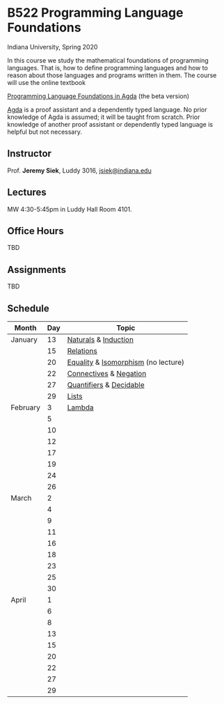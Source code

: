 # B522 Programming Language Foundations

Indiana University, Spring 2020

In this course we study the mathematical foundations of programming
languages. That is, how to define programming languages and how to
reason about those languages and programs written in them.  The course
will use the online textbook

[Programming Language Foundations in Agda](https://plfa.github.io/beta/)
(the beta version)

[Agda](https://agda.readthedocs.io/en/v2.6.0.1/index.html) is a proof
assistant and a dependently typed language.  No prior knowledge of
Agda is assumed; it will be taught from scratch.  Prior knowledge of
another proof assistant or dependently typed language is helpful but
not necessary.


## Instructor

Prof. **Jeremy Siek**, Luddy 3016, [jsiek@indiana.edu](mailto:jsiek@indiana.edu)

## Lectures

MW 4:30-5:45pm in Luddy Hall Room 4101.

## Office Hours

TBD

## Assignments

TBD

## Schedule

| Month    | Day | Topic    |
| -------- | --- | -------- |
| January  | 13  | [Naturals](https://plfa.github.io/Naturals/) & [Induction](https://plfa.github.io/Induction/) |
|          | 15  | [Relations](https://plfa.github.io/Relations/) |
|          | 20  | [Equality](https://plfa.github.io/Equality) & [Isomorphism](https://plfa.github.io/Isomorphism) (no lecture) |
| 		   | 22  | [Connectives](https://plfa.github.io/Connectives) & [Negation](https://plfa.github.io/Negation) |
|		   | 27  | [Quantifiers](https://plfa.github.io/Quantifiers) & [Decidable](https://plfa.github.io/Decidable) |
|		   | 29  | [Lists](https://plfa.github.io/Lists) |
| February | 3   | [Lambda](https://plfa.github.io/Lambda) |
|          | 5   | |
|          | 10  | |
|          | 12  | |
|          | 17  | |
|          | 19  | |
|          | 24  | |
|          | 26  | |
| March    | 2   | |
|          | 4   | |
|          | 9   | |
|          | 11   | |
|          | 16   | |
|          | 18   | |
|          | 23   | |
|          | 25   | |
|          | 30   | |
| April    | 1    | |
|          | 6   | |
|          | 8   | |
|          | 13   | |
|          | 15   | |
|          | 20   | |
|          | 22   | |
|          | 27   | |
|          | 29   | |


 
